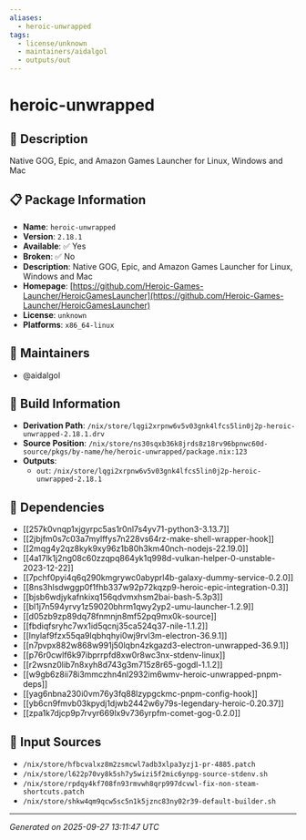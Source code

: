```yaml
---
aliases:
  - heroic-unwrapped
tags:
  - license/unknown
  - maintainers/aidalgol
  - outputs/out
---
```


# heroic-unwrapped

## 📝 Description

Native GOG, Epic, and Amazon Games Launcher for Linux, Windows and Mac

## 📋 Package Information

- **Name**: `heroic-unwrapped`
- **Version**: `2.18.1`
- **Available**: ✅ Yes
- **Broken**: ✅ No
- **Description**: Native GOG, Epic, and Amazon Games Launcher for Linux, Windows and Mac
- **Homepage**: [https://github.com/Heroic-Games-Launcher/HeroicGamesLauncher](https://github.com/Heroic-Games-Launcher/HeroicGamesLauncher)
- **License**: `unknown`
- **Platforms**: `x86_64-linux`
## 👥 Maintainers

- @aidalgol


## 🔧 Build Information

- **Derivation Path**: `/nix/store/lqgi2xrpnw6v5v03gnk4lfcs5lin0j2p-heroic-unwrapped-2.18.1.drv`
- **Source Position**: `/nix/store/ns30sqxb36k8jrds8z18rv96bpnwc60d-source/pkgs/by-name/he/heroic-unwrapped/package.nix:123`
- **Outputs**:
  - `out`:  `/nix/store/lqgi2xrpnw6v5v03gnk4lfcs5lin0j2p-heroic-unwrapped-2.18.1`

## 🔗 Dependencies

- [[257k0vnqp1xjgyrpc5as1r0nl7s4yv71-python3-3.13.7]]
- [[2jbjfm0s7c03a7mylffys7n228vs64rz-make-shell-wrapper-hook]]
- [[2mqg4y2qz8kyk9xy96z1b80h3km40nch-nodejs-22.19.0]]
- [[4a17lk1j2ng08c60zzqpq864yk1q998d-vulkan-helper-0-unstable-2023-12-22]]
- [[7pchf0pyi4q6q290kmgrywc0abyprl4b-galaxy-dummy-service-0.2.0]]
- [[8ns3hlsdwggp0f1fhb337w92p72kqzp9-heroic-epic-integration-0.3]]
- [[bjsb6wdjykafnkixq156qdvmxhsm2bai-bash-5.3p3]]
- [[bl1j7n594yrvy1z59020bhrm1qwy2yp2-umu-launcher-1.2.9]]
- [[d05zb9zp89dq78fnmnjn8mf52pq9mx0k-source]]
- [[fbdiqfsryhc7wx1id5qcnj35ca524q37-nile-1.1.2]]
- [[lnylaf9fzx55qa9lqbhqhyi0wj9rvl3m-electron-36.9.1]]
- [[n7pvpx882w868w991j50lqbn4zkgazd3-electron-unwrapped-36.9.1]]
- [[p76r0cwlf6k97ibprrpfd8xw0r8wc3nx-stdenv-linux]]
- [[r2wsnz0lib7n8xyh8d743g3m715z8r65-gogdl-1.1.2]]
- [[w9gb6z8ii78i3mmczhn4nl2932im6wmv-heroic-unwrapped-pnpm-deps]]
- [[yag6nbna230i0vm76y3fq88lzypgckmc-pnpm-config-hook]]
- [[yb6cn9fmvb03kpydj1djwb2442w6y79s-legendary-heroic-0.20.37]]
- [[zpa1k7djcp9p7rvyr669lx9v736yrpfm-comet-gog-0.2.0]]

## 📁 Input Sources

- `/nix/store/hfbcvalxz8m2zsmcwl7adb3xlpa3yzj1-pr-4885.patch`
- `/nix/store/l622p70vy8k5sh7y5wizi5f2mic6ynpg-source-stdenv.sh`
- `/nix/store/rpdqy4kf708fn93rmvwh8qrp997dcvwl-fix-non-steam-shortcuts.patch`
- `/nix/store/shkw4qm9qcw5sc5n1k5jznc83ny02r39-default-builder.sh`

---
*Generated on 2025-09-27 13:11:47 UTC*
